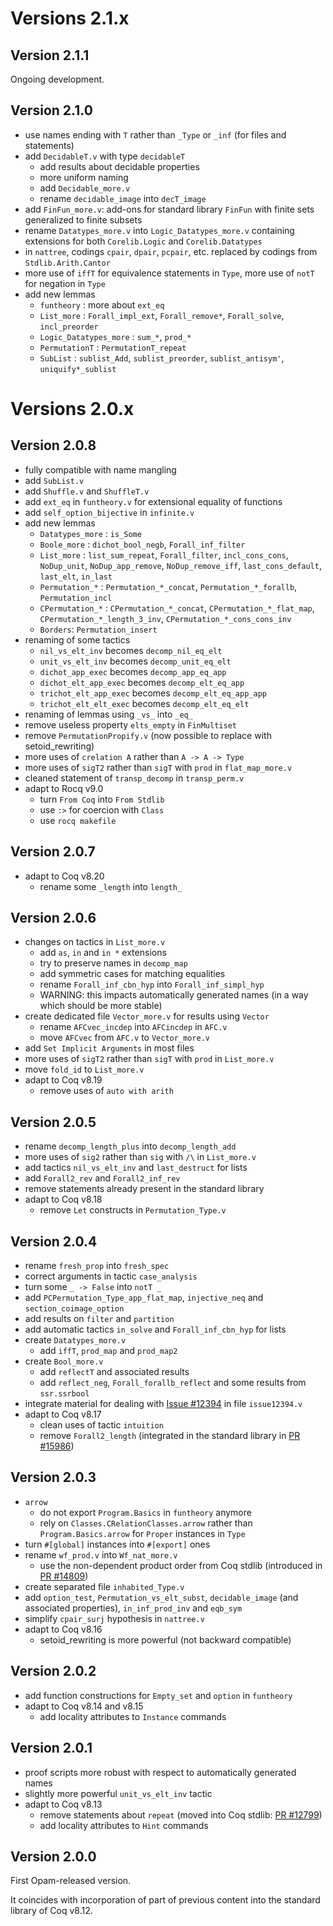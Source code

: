 # Versions 2.1.x

## Version 2.1.1

Ongoing development.

## Version 2.1.0

* use names ending with `T` rather than `_Type` or `_inf` (for files and statements)
* add `DecidableT.v` with type `decidableT`
  * add results about decidable properties
  * more uniform naming
  * add `Decidable_more.v`
  * rename `decidable_image` into `decT_image`
* add `FinFun_more.v`: add-ons for standard library `FinFun` with finite sets generalized to finite subsets
* rename `Datatypes_more.v` into `Logic_Datatypes_more.v` containing extensions for both `Corelib.Logic` and `Corelib.Datatypes`
* in `nattree`, codings `cpair`, `dpair`, `pcpair`, etc. replaced by codings from `Stdlib.Arith.Cantor`
* more use of `iffT` for equivalence statements in `Type`, more use of `notT` for negation in `Type`
* add new lemmas
  * `funtheory` : more about `ext_eq`
  * `List_more` : `Forall_impl_ext`, `Forall_remove*`, `Forall_solve`, `incl_preorder`
  * `Logic_Datatypes_more` : `sum_*`, `prod_*`
  * `PermutationT` : `PermutationT_repeat`
  * `SubList` : `sublist_Add`, `sublist_preorder`, `sublist_antisym'`, `uniquify*_sublist`


# Versions 2.0.x

## Version 2.0.8

* fully compatible with name mangling
* add `SubList.v`
* add `Shuffle.v` and `ShuffleT.v`
* add `ext_eq` in `funtheory.v` for extensional equality of functions
* add `self_option_bijective` in `infinite.v`
* add new lemmas
  * `Datatypes_more` : `is_Some`
  * `Boole_more` : `dichot_bool_negb`, `Forall_inf_filter`
  * `List_more` : `list_sum_repeat`, `Forall_filter`, `incl_cons_cons`, `NoDup_unit`, `NoDup_app_remove`, `NoDup_remove_iff`, `last_cons_default`, `last_elt`, `in_last`
  * `Permutation_*` : `Permutation_*_concat`, `Permutation_*_forallb`, `Permutation_incl`
  * `CPermutation_*` : `CPermutation_*_concat`, `CPermutation_*_flat_map`, `CPermutation_*_length_3_inv`, `CPermutation_*_cons_cons_inv`
  * `Borders`: `Permutation_insert`
* renaming of some tactics
  * `nil_vs_elt_inv` becomes `decomp_nil_eq_elt`
  * `unit_vs_elt_inv` becomes `decomp_unit_eq_elt`
  * `dichot_app_exec` becomes `decomp_app_eq_app`
  * `dichot_elt_app_exec` becomes `decomp_elt_eq_app`
  * `trichot_elt_app_exec` becomes `decomp_elt_eq_app_app`
  * `trichot_elt_elt_exec` becomes `decomp_elt_eq_elt`
* renaming of lemmas using `_vs_` into `_eq_`
* remove useless property `elts_empty` in `FinMultiset`
* remove `PermutationPropify.v` (now possible to replace with setoid_rewriting)
* more uses of `crelation A` rather than `A -> A -> Type`
* more uses of `sigT2` rather than `sigT` with `prod` in `flat_map_more.v`
* cleaned statement of `transp_decomp` in `transp_perm.v`
* adapt to Rocq v9.0
  * turn `From Coq` into `From Stdlib`
  * use `:>` for coercion with `Class`
  * use `rocq makefile`

## Version 2.0.7

* adapt to Coq v8.20
  * rename some `_length` into `length_`

## Version 2.0.6

* changes on tactics in `List_more.v`
  * add `as`, `in` and `in *` extensions
  * try to preserve names in `decomp_map`
  * add symmetric cases for matching equalities
  * rename `Forall_inf_cbn_hyp` into `Forall_inf_simpl_hyp`
  * WARNING: this impacts automatically generated names (in a way which should be more stable)
* create dedicated file `Vector_more.v` for results using `Vector`
  * rename `AFCvec_incdep` into `AFCincdep` in `AFC.v`
  * move `AFCvec` from `AFC.v` to `Vector_more.v`
* add `Set Implicit Arguments` in most files
* more uses of `sigT2` rather than `sigT` with `prod` in `List_more.v`
* move `fold_id` to `List_more.v`
* adapt to Coq v8.19
  * remove uses of `auto with arith`

## Version 2.0.5

* rename `decomp_length_plus` into `decomp_length_add`
* more uses of `sig2` rather than `sig` with `/\` in `List_more.v`
* add tactics `nil_vs_elt_inv` and `last_destruct` for lists
* add `Forall2_rev` and `Forall2_inf_rev`
* remove statements already present in the standard library
* adapt to Coq v8.18
  * remove `Let` constructs in `Permutation_Type.v`

## Version 2.0.4

* rename `fresh_prop` into `fresh_spec`
* correct arguments in tactic `case_analysis`
* turn some `_ -> False` into `notT _`
* add `PCPermutation_Type_app_flat_map`, `injective_neq` and `section_coimage_option`
* add results on `filter` and `partition`
* add automatic tactics `in_solve` and `Forall_inf_cbn_hyp` for lists
* create `Datatypes_more.v`
    * add `iffT`, `prod_map` and `prod_map2`
* create `Bool_more.v`
    * add `reflectT` and associated results
	* add `reflect_neg`, `Forall_forallb_reflect` and some results from `ssr.ssrbool`
* integrate material for dealing with [Issue #12394](https://github.com/coq/coq/issues/12394) in file `issue12394.v`
* adapt to Coq v8.17
    * clean uses of tactic `intuition`
    * remove `Forall2_length` (integrated in the standard library in [PR #15986](https://github.com/coq/coq/pull/15986))

## Version 2.0.3

* `arrow`
    * do not export `Program.Basics` in `funtheory` anymore
    * rely on `Classes.CRelationClasses.arrow` rather than `Program.Basics.arrow` for `Proper` instances in `Type`
* turn `#[global]` instances into `#[export]` ones
* rename `wf_prod.v` into `Wf_nat_more.v`
    * use the non-dependent product order from Coq stdlib (introduced in [PR #14809](https://github.com/coq/coq/pull/14809))
* create separated file `inhabited_Type.v`
* add `option_test`, `Permutation_vs_elt_subst`, `decidable_image` (and associated properties), `in_inf_prod_inv` and `eqb_sym`
* simplify `cpair_surj` hypothesis in `nattree.v`
* adapt to Coq v8.16
    * setoid_rewriting is more powerful (not backward compatible)

## Version 2.0.2

* add function constructions for `Empty_set` and `option` in `funtheory`
* adapt to Coq v8.14 and v8.15
    * add locality attributes to `Instance` commands

## Version 2.0.1

* proof scripts more robust with respect to automatically generated names
* slightly more powerful `unit_vs_elt_inv` tactic
* adapt to Coq v8.13
    * remove statements about `repeat` (moved into Coq stdlib: [PR #12799](https://github.com/coq/coq/pull/12799))
    * add locality attributes to `Hint` commands

## Version 2.0.0

First Opam-released version.

It coincides with incorporation of part of previous content into the standard library of Coq v8.12.
